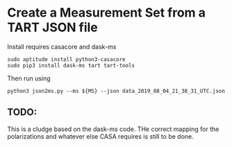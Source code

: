 # Create a Measurement Set from a TART JSON file

Install requires casacore and dask-ms

    sudo aptitude install python3-casacore
    sudo pip3 install dask-ms tart tart-tools

Then run using

    python3 json2ms.py --ms ${MS} --json data_2019_08_04_21_38_31_UTC.json

## TODO:

This is a cludge based on the dask-ms code. THe correct mapping for the polarizations and whatever else CASA requires is still to be done.
